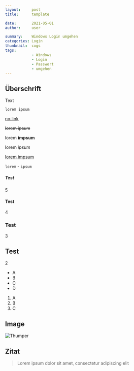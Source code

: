 ```yaml
---
layout:     post
title:      template

date:       2021-05-01
author:     user

summary:    Windows Login umgehen
categories: Login
thumbnail:  cogs
tags:
            - Windows
            - Login
            - Passwort
            - umgehen
---
```


## Überschrift

Text

```
lorem ipsum
```

[no.link](http://no.struggle.zone)

<del>lorem ipsum</del>

lorem __impsum__

lorem _ipsum_

<ins>lorem impsum</ins>

`lorem` - `ipsum`

##### Test
5

#### Test
4

### Test
3
  
## Test
2

* A
* B
* C
* D

1. A
2. B
3. C

## Image
![Thumper](https://i.imgur.com/DMCHDqF.jpg)

## Zitat
> Lorem ipsum dolor sit amet, consectetur adipiscing elit
